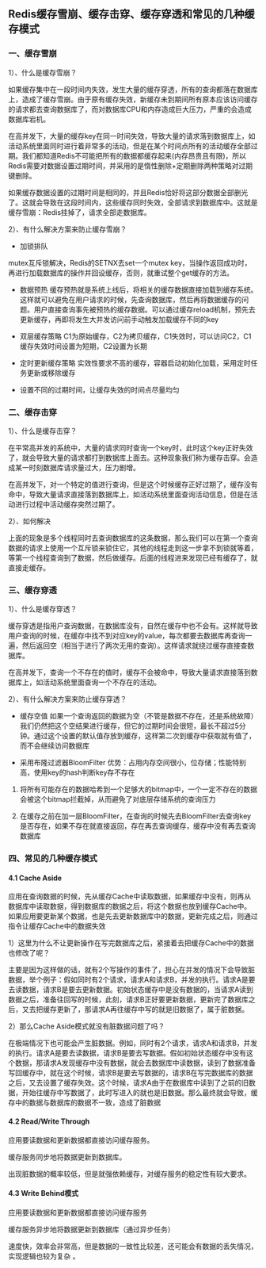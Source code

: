 ## Redis缓存雪崩、缓存击穿、缓存穿透和常见的几种缓存模式

### 一、缓存雪崩

1）、什么是缓存雪崩？

如果缓存集中在一段时间内失效，发生大量的缓存穿透，所有的查询都落在数据库上，造成了缓存雪崩。由于原有缓存失效，新缓存未到期间所有原本应该访问缓存的请求都去查询数据库了，而对数据库CPU和内存造成巨大压力，严重的会造成数据库宕机。

在高并发下，大量的缓存key在同一时间失效，导致大量的请求落到数据库上，如活动系统里面同时进行着非常多的活动，但是在某个时间点所有的活动缓存全部过期。我们都知道Redis不可能把所有的数据都缓存起来(内存昂贵且有限)，所以Redis需要对数据设置过期时间，并采用的是惰性删除+定期删除两种策略对过期键删除。

如果缓存数据设置的过期时间是相同的，并且Redis恰好将这部分数据全部删光了。这就会导致在这段时间内，这些缓存同时失效，全部请求到数据库中。这就是缓存雪崩：Redis挂掉了，请求全部走数据库。


2）、有什么解决方案来防止缓存雪崩？

+ 加锁排队

mutex互斥锁解决，Redis的SETNX去set一个mutex key，当操作返回成功时，再进行加载数据库的操作并回设缓存，否则，就重试整个get缓存的方法。

+ 数据预热
缓存预热就是系统上线后，将相关的缓存数据直接加载到缓存系统。这样就可以避免在用户请求的时候，先查询数据库，然后再将数据缓存的问题。用户直接查询事先被预热的缓存数据。可以通过缓存reload机制，预先去更新缓存，再即将发生大并发访问前手动触发加载缓存不同的key

+ 双层缓存策略
C1为原始缓存，C2为拷贝缓存，C1失效时，可以访问C2，C1缓存失效时间设置为短期，C2设置为长期

+ 定时更新缓存策略
实效性要求不高的缓存，容器启动初始化加载，采用定时任务更新或移除缓存

+ 设置不同的过期时间，让缓存失效的时间点尽量均匀

### 二、缓存击穿

1）、什么是缓存击穿？

在平常高并发的系统中，大量的请求同时查询一个key时，此时这个key正好失效了，就会导致大量的请求都打到数据库上面去。这种现象我们称为缓存击穿。会造成某一时刻数据库请求量过大，压力剧增。

在高并发下，对一个特定的值进行查询，但是这个时候缓存正好过期了，缓存没有命中，导致大量请求直接落到数据库上，如活动系统里面查询活动信息，但是在活动进行过程中活动缓存突然过期了。

2）、如何解决

上面的现象是多个线程同时去查询数据库的这条数据，那么我们可以在第一个查询数据的请求上使用一个互斥锁来锁住它，其他的线程走到这一步拿不到锁就等着，等第一个线程查询到了数据，然后做缓存。后面的线程进来发现已经有缓存了，就直接走缓存。

### 三、缓存穿透

1）、什么是缓存穿透？

缓存穿透是指用户查询数据，在数据库没有，自然在缓存中也不会有。这样就导致用户查询的时候，在缓存中找不到对应key的value，每次都要去数据库再查询一遍，然后返回空（相当于进行了两次无用的查询）。这样请求就绕过缓存直接查数据库。

在高并发下，查询一个不存在的值时，缓存不会被命中，导致大量请求直接落到数据库上，如活动系统里面查询一个不存在的活动。


2）、有什么解决方案来防止缓存穿透？

+ 缓存空值
如果一个查询返回的数据为空（不管是数据不存在，还是系统故障）我们仍然把这个空结果进行缓存，但它的过期时间会很短，最长不超过5分钟。通过这个设置的默认值存放到缓存，这样第二次到缓存中获取就有值了，而不会继续访问数据库

+ 采用布隆过滤器BloomFilter
优势：占用内存空间很小，位存储；性能特别高，使用key的hash判断key存不存在

1. 将所有可能存在的数据哈希到一个足够大的bitmap中，一个一定不存在的数据会被这个bitmap拦截掉，从而避免了对底层存储系统的查询压力

2. 在缓存之前在加一层BloomFilter，在查询的时候先去BloomFilter去查询key是否存在，如果不存在就直接返回，存在再去查询缓存，缓存中没有再去查询数据库



### 四、常见的几种缓存模式


#### 4.1 Cache Aside

应用在查询数据的时候，先从缓存Cache中读取数据，如果缓存中没有，则再从数据库中读取数据，得到数据库的数据之后，将这个数据也放到缓存Cache中。如果应用要更新某个数据，也是先去更新数据库中的数据，更新完成之后，则通过指令让缓存Cache中的数据失效

1）这里为什么不让更新操作在写完数据库之后，紧接着去把缓存Cache中的数据也修改了呢？

主要是因为这样做的话，就有2个写操作的事件了，担心在并发的情况下会导致脏数据，举个例子：假如同时有2个请求，请求A和请求B，并发的执行。请求A是要去读数据，请求B是要去更新数据。初始状态缓存中是没有数据的，当请求A读到数据之后，准备往回写的时候，此刻，请求B正好要更新数据，更新完了数据库之后，又去把缓存更新了，那请求A再往缓存中写的就是旧数据了，属于脏数据。

2）那么Cache Aside模式就没有脏数据问题了吗？

在极端情况下也可能会产生脏数据。例如，同时有2个请求，请求A和请求B，并发的执行。请求A是要去读数据，请求B是要去写数据。假如初始状态缓存中没有这个数据，那请求A发现缓存中没有数据，就会去数据库中读数据，读到了数据准备写回缓存中，就在这个时候，请求B是要去写数据的，请求B在写完数据库的数据之后，又去设置了缓存失效。这个时候，请求A由于在数据库中读到了之前的旧数据，开始往缓存中写数据了，此时写进入的就也是旧数据。那么最终就会导致，缓存中的数据与数据库的数据不一致，造成了脏数据



#### 4.2 Read/Write Through

应用要读数据和更新数据都直接访问缓存服务。

缓存服务同步地将数据更新到数据库。

出现脏数据的概率较低，但是就强依赖缓存，对缓存服务的稳定性有较大要求。



#### 4.3 Write Behind模式

应用要读数据和更新数据都直接访问缓存服务

缓存服务异步地将数据更新到数据库（通过异步任务）

速度快，效率会非常高，但是数据的一致性比较差，还可能会有数据的丢失情况，实现逻辑也较为复杂 。






